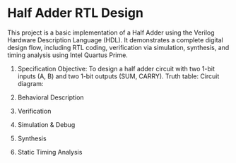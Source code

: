# Half Adder RTL Design

This project is a basic implementation of a Half Adder using the Verilog Hardware Description Language (HDL). It demonstrates a complete digital design flow, including RTL coding, verification via simulation, synthesis, and timing analysis using Intel Quartus Prime.

1. Specification
Objective: To design a half adder circuit with two 1-bit inputs (A, B) and two 1-bit outputs (SUM, CARRY).
Truth table:
Circuit diagram:

2. Behavioral Description

3. Verification

4. Simulation & Debug   

5. Synthesis

6. Static Timing Analysis

